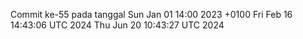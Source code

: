 Commit ke-55 pada tanggal Sun Jan 01 14:00 2023 +0100
Fri Feb 16 14:43:06 UTC 2024
Thu Jun 20 10:43:27 UTC 2024
